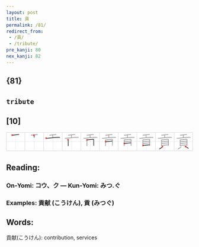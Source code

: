 ```yaml
---
layout: post
title: 貢
permalink: /81/
redirect_from:
 - /貢/
 - /tribute/
pre_kanji: 80
nex_kanji: 82
---
```


## {81}

## `tribute`

## [10]

<div class="stroke"><img src="../images/E8B2A2.png" /></div>

## Reading:

### On-Yomi: コウ、ク &mdash; Kun-Yomi: みつ.ぐ

### Examples: 貢献 (こうけん), 貢 (みつぐ)

## Words:

貢献(こうけん): contribution, services
